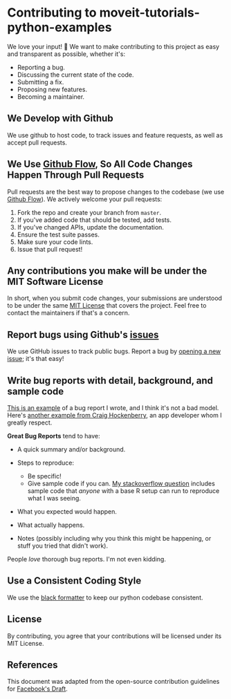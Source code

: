 # Contributing to moveit-tutorials-python-examples

We love your input! 🚀 We want to make contributing to this project as easy and transparent as possible, whether it's:

-   Reporting a bug.
-   Discussing the current state of the code.
-   Submitting a fix.
-   Proposing new features.
-   Becoming a maintainer.

## We Develop with Github

We use github to host code, to track issues and feature requests, as well as accept pull requests.

## We Use [Github Flow](https://guides.github.com/introduction/flow/index.html), So All Code Changes Happen Through Pull Requests

Pull requests are the best way to propose changes to the codebase (we use [Github Flow](https://docs.github.com/en/get-started/quickstart/github-flow)). We actively welcome your pull requests:

1.  Fork the repo and create your branch from `master`.
2.  If you've added code that should be tested, add tests.
3.  If you've changed APIs, update the documentation.
4.  Ensure the test suite passes.
5.  Make sure your code lints.
6.  Issue that pull request!

## Any contributions you make will be under the MIT Software License

In short, when you submit code changes, your submissions are understood to be under the same [MIT License](http://choosealicense.com/licenses/mit/) that covers the project. Feel free to contact the maintainers if that's a concern.

## Report bugs using Github's [issues](https://github.com/rickstaa/moveit-tutorials-python-examples/issues)

We use GitHub issues to track public bugs. Report a bug by [opening a new issue](https://github.com/rickstaa/moveit-tutorials-python-examples/issues/new/choose); it's that easy!

## Write bug reports with detail, background, and sample code

[This is an example](http://stackoverflow.com/q/12488905/180626) of a bug report I wrote, and I think it's not a bad model. Here's [another example from Craig Hockenberry](http://www.openradar.me/11905408), an app developer whom I greatly respect.

**Great Bug Reports** tend to have:

-   A quick summary and/or background.

-   Steps to reproduce:
    -   Be specific!
    -   Give sample code if you can. [My stackoverflow question](http://stackoverflow.com/q/12488905/180626) includes sample code that _anyone_ with a base R setup can run to reproduce what I was seeing.

-   What you expected would happen.

-   What actually happens.

-   Notes (possibly including why you think this might be happening, or stuff you tried that didn't work).

People _love_ thorough bug reports. I'm not even kidding.

## Use a Consistent Coding Style

We use the [black formatter](https://github.com/psf/black) to keep our python codebase consistent.

## License

By contributing, you agree that your contributions will be licensed under its MIT License.

## References

This document was adapted from the open-source contribution guidelines for [Facebook's Draft](https://github.com/facebook/draft-js/blob/a9316a723f9e918afde44dea68b5f9f39b7d9b00/CONTRIBUTING.md).
